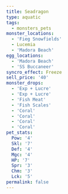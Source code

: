 ```yaml
---
title: Seadragon
type: aquatic
tags:
  - monsters_pets
monster_locations:
  - 'Fieg Snowfields'
  - Lucemia
  - 'Madora Beach'
egg_locations:
  - 'Madora Beach'
  - 'SS Buccaneer'
syncro_effect: Freeze
sell_price: '40'
monster_drops:
  - 'Exp + Lucre'
  - 'Exp + Lucre'
  - 'Fish Meat'
  - 'Fish Scales'
  - 'Coral'
  - 'Coral'
  - 'Coral'
  - 'Coral'
pet_stats:
  Pow: '4'
  Skl: '7'
  Def: '4'
  Mgc: '4'
  HP: '7'
  Spr: '3'
  Chm: '3'
  Lck: '5'
permalink: false
---
```

